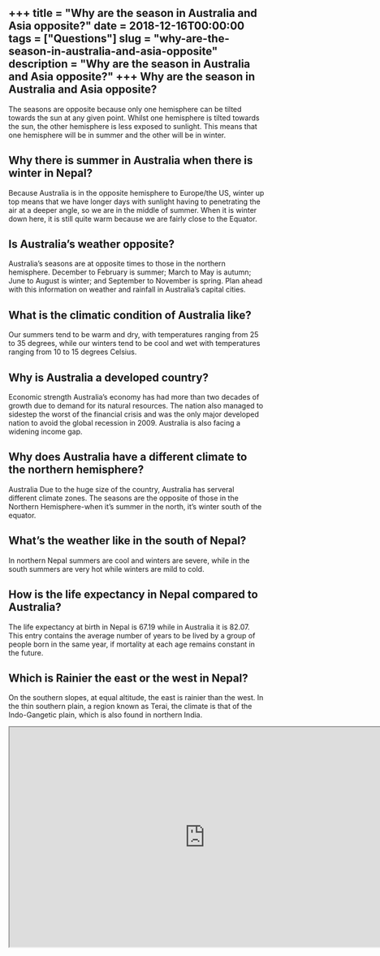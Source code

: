 +++
title = "Why are the season in Australia and Asia opposite?"
date = 2018-12-16T00:00:00
tags = ["Questions"]
slug = "why-are-the-season-in-australia-and-asia-opposite"
description = "Why are the season in Australia and Asia opposite?"
+++
Why are the season in Australia and Asia opposite?
--------------------------------------------------

The seasons are opposite because only one hemisphere can be tilted towards the sun at any given point. Whilst one hemisphere is tilted towards the sun, the other hemisphere is less exposed to sunlight. This means that one hemisphere will be in summer and the other will be in winter.

Why there is summer in Australia when there is winter in Nepal?
---------------------------------------------------------------

Because Australia is in the opposite hemisphere to Europe/the US, winter up top means that we have longer days with sunlight having to penetrating the air at a deeper angle, so we are in the middle of summer. When it is winter down here, it is still quite warm because we are fairly close to the Equator.

Is Australia’s weather opposite?
--------------------------------

Australia’s seasons are at opposite times to those in the northern hemisphere. December to February is summer; March to May is autumn; June to August is winter; and September to November is spring. Plan ahead with this information on weather and rainfall in Australia’s capital cities.

What is the climatic condition of Australia like?
-------------------------------------------------

Our summers tend to be warm and dry, with temperatures ranging from 25 to 35 degrees, while our winters tend to be cool and wet with temperatures ranging from 10 to 15 degrees Celsius.

Why is Australia a developed country?
-------------------------------------

Economic strength Australia’s economy has had more than two decades of growth due to demand for its natural resources. The nation also managed to sidestep the worst of the financial crisis and was the only major developed nation to avoid the global recession in 2009. Australia is also facing a widening income gap.

Why does Australia have a different climate to the northern hemisphere?
-----------------------------------------------------------------------

Australia Due to the huge size of the country, Australia has serveral different climate zones. The seasons are the opposite of those in the Northern Hemisphere-when it’s summer in the north, it’s winter south of the equator.

What’s the weather like in the south of Nepal?
----------------------------------------------

In northern Nepal summers are cool and winters are severe, while in the south summers are very hot while winters are mild to cold.

How is the life expectancy in Nepal compared to Australia?
----------------------------------------------------------

The life expectancy at birth in Nepal is 67.19 while in Australia it is 82.07. This entry contains the average number of years to be lived by a group of people born in the same year, if mortality at each age remains constant in the future.

Which is Rainier the east or the west in Nepal?
-----------------------------------------------

On the southern slopes, at equal altitude, the east is rainier than the west. In the thin southern plain, a region known as Terai, the climate is that of the Indo-Gangetic plain, which is also found in northern India.

<iframe allow="accelerometer; autoplay; clipboard-write; encrypted-media; gyroscope; picture-in-picture" allowfullscreen="" class="__youtube_prefs__  epyt-is-override  no-lazyload" data-no-lazy="1" data-origheight="433" data-origwidth="770" data-skipgform_ajax_framebjll="" height="433" id="_ytid_33989" loading="lazy" src="https://www.youtube.com/embed/y6AxbKkdBQc?enablejsapi=1&autoplay=0&cc_load_policy=0&cc_lang_pref=&iv_load_policy=1&loop=0&modestbranding=0&rel=1&fs=1&playsinline=0&autohide=2&theme=dark&color=red&controls=1&" title="YouTube player" width="770"></iframe>